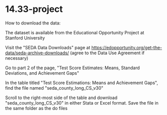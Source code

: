 # 14.33-project
How to download the data:

The dataset is available from the Educational Opportunity Project at Stanford University

Visit the "SEDA Data Downloads" page at https://edopportunity.org/get-the-data/seda-archive-downloads/ (agree to the Data Use Agreement if necessary)

Go to part 2 of the page, "Test Score Estimates: Means, Standard Deviations, and Achievement Gaps"

In the table titled "Test Score Estimations: Means and Achievement Gaps", find the file named "seda_county_long_CS_v30"

Scroll to the right-most side of the table and download "seda_county_long_CS_v30" in either Stata or Excel format. Save the file in the same folder as the do files
